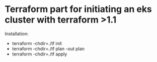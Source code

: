 # Terraform part for initiating an eks cluster with terraform >1.1

Installation: 
* terraform -chdir=./tf init
* terraform -chdir=./tf plan -out plan
* terraform -chdir=./tf apply